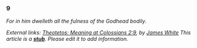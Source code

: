 ### 9

*For in him dwelleth all the fulness of the Godhead bodily.*

*External links: [Theotetos: Meaning at Colossians 2:9](http://aomin.org/theotetos.html), by [James White](James_White "James White")*
*This article is a **[stub](http://www.theopedia.com/Category:Theopedia_stubs "Category:Theopedia stubs")**. Please edit it to add information.*


